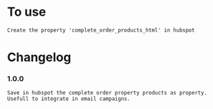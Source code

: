 # To use
```
Create the property 'complete_order_products_html' in hubspot
```
# Changelog
### 1.0.0
```
Save in hubspot the complete order property products as property. Usefull to integrate in email campaigns. 
```